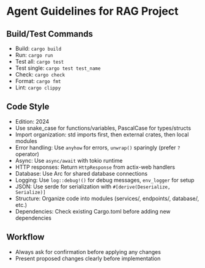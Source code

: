 # Agent Guidelines for RAG Project

## Build/Test Commands
- Build: `cargo build`
- Run: `cargo run`
- Test all: `cargo test`
- Test single: `cargo test test_name`
- Check: `cargo check`
- Format: `cargo fmt`
- Lint: `cargo clippy`

## Code Style
- Edition: 2024
- Use snake_case for functions/variables, PascalCase for types/structs
- Import organization: std imports first, then external crates, then local modules
- Error handling: Use `anyhow` for errors, `unwrap()` sparingly (prefer `?` operator)
- Async: Use `async/await` with tokio runtime
- HTTP responses: Return `HttpResponse` from actix-web handlers
- Database: Use Arc<MongoClient> for shared database connections
- Logging: Use `log::debug!()` for debug messages, `env_logger` for setup
- JSON: Use serde for serialization with `#[derive(Deserialize, Serialize)]`
- Structure: Organize code into modules (services/, endpoints/, database/, etc.)
- Dependencies: Check existing Cargo.toml before adding new dependencies

## Workflow
- Always ask for confirmation before applying any changes
- Present proposed changes clearly before implementation